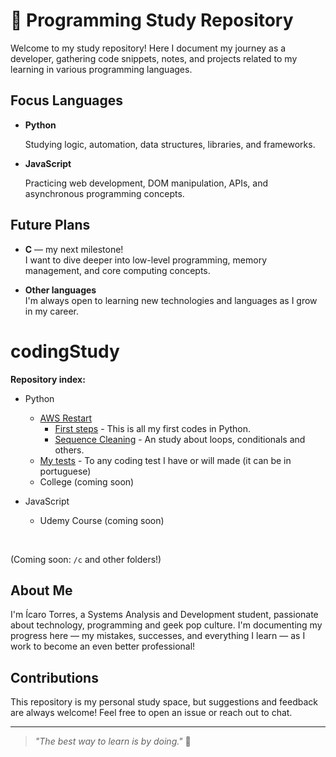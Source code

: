 # 📗 Programming Study Repository

Welcome to my study repository! Here I document my journey as a developer, gathering code snippets, notes, and projects related to my learning in various programming languages.

## Focus Languages

- **Python**

    Studying logic, automation, data structures, libraries, and frameworks.

- **JavaScript**

  Practicing web development, DOM manipulation, APIs, and asynchronous programming concepts.

## Future Plans

- **C** — my next milestone!  
  I want to dive deeper into low-level programming, memory management, and core computing concepts.

- **Other languages**  
  I'm always open to learning new technologies and languages as I grow in my career.

# codingStudy

**Repository index:**

- Python
    - [AWS Restart](./pythoncodes/aws-restart)
        - [First steps](./pythoncodes/aws-restart/first-steps) - This is all my first codes in Python.
        - [Sequence Cleaning](./pythoncodes/aws-restart/sequenceCleaning/) - An study about loops, conditionals and others.
    - [My tests](./pythoncodes/myTests/) - To any coding test I have or will made (it can be in portuguese)
    -  College (coming soon)

- JavaScript
    - Udemy Course (coming soon)

<br>

(Coming soon: `/c` and other folders!)

## About Me

I'm Ícaro Torres, a Systems Analysis and Development student, passionate about technology, programming and geek pop culture. I'm documenting my progress here — my mistakes, successes, and everything I learn — as I work to become an even better professional!

## Contributions

This repository is my personal study space, but suggestions and feedback are always welcome! Feel free to open an issue or reach out to chat.

---

> _"The best way to learn is by doing."_ 🚀
